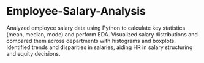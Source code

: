 # Employee-Salary-Analysis
Analyzed employee salary data using Python to calculate key statistics (mean, median, mode) and perform EDA. Visualized salary distributions and compared them across departments with histograms and boxplots. Identified trends and disparities in salaries, aiding HR in salary structuring and equity decisions.
